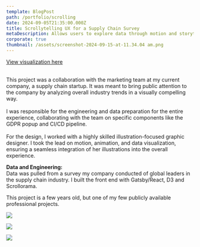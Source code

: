 ```yaml
---
template: BlogPost
path: /portfolio/scrolling
date: 2024-09-05T21:35:00.000Z
title: Scrollytelling UX for a Supply Chain Survey
metaDescription: Allows users to explore data through motion and storytelling.
corporate: true
thumbnail: /assets/screenshot-2024-09-15-at-11.34.04 am.png
---
```

[View visualization here](https://insights.interos.ai/2022-survey-report/)

\
This project was a collaboration with the marketing team at my current company, a supply chain startup. It was meant to bring public attention to the company by analyzing overall industry trends in a visually compelling way.\
\
I was responsible for the engineering and data preparation for the entire experience, collaborating with the team on specific components like the GDPR popup and CI/CD pipeline.\
\
For the design, I worked with a highly skilled illustration-focused graphic designer. I took the lead on motion, animation, and data visualization, ensuring a seamless integration of her illustrations into the overall experience.

**Data and Engineering:**\
Data was pulled from a survey my company conducted of global leaders in the supply chain industry. I built the front end with Gatsby/React, D3 and Scrollorama. 

This project is a few years old, but one of my few publicly available professional projects.

![](/assets/screenshot-2024-09-08-at-1.59.46 pm.png)

![](/assets/screenshot-2024-09-08-at-1.07.58 pm.png)

![](/assets/screenshot-2024-09-08-at-1.08.57 pm.png)